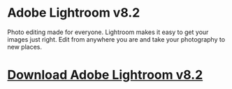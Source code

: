 # Adobe Lightroom v8.2

Photo editing made for everyone. Lightroom makes it easy to get your images just right. Edit from anywhere you are and take your photography to new places.

# [Download Adobe Lightroom v8.2](https://developer.team/software/35274-adobe-lightroom-v82.html)
